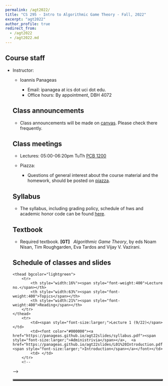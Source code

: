 ```yaml
---
permalink: /agt2022/
title: "CS 295 - Intro to Algorithmic Game Theory - Fall, 2022"
excerpt: "agt2022"
author_profile: true
redirect_from: 
  - /agt2022
  - /agt2022.md
---
```

<H2>Course staff</H2>
<UL>
 <LI> Instructor: </LI>
 <UL>
  <LI> Ioannis Panageas</LI>
  <UL>
   <LI> Email: ipanagea at ics dot uci dot edu.  </LI>
   <LI>Office hours: By appointment, DBH 4072</LI>
    </UL>
  </UL>

<H2>Class announcements</H2>
<UL>
	<LI> Class announcements will be made on <a href="https://canvas.eee.uci.edu/">canvas</a>. Please check there frequently. </LI>
</UL>
<H2>Class meetings</H2>
<UL>
 <LI> Lectures: 05:00-06:20pm TuTh <a href="https://classrooms.uci.edu/classrooms/pcb/pcb-1200/"> PCB 1200</a> </LI>
 </UL>
<UL> 
 <LI> Piazza: </LI>
 <UL>  
<LI> Questions of general interest about the course material and the homework,
        should be posted on <a href="https://piazza.com/">piazza</a>. 
	 </LI>
  </UL>
 </UL> 
<H2>Syllabus</H2>
<UL>
<LI> The syllabus, including grading policy, schedule of hws and academic honor code can be found <a href="https://panageas.github.io/agt22slides/syllabus.pdf"> here</a>.
</LI>
</UL> 
<H2>Textbook</H2>
<UL>
<LI> Required textbook. <b>[GT]</b> &nbsp; <i>Algorithmic Game Theory</i>, 
by eds Noam Nisan, Tim Roughgarden, Eva Tardos and
Vijay V. Vazirani. 
</LI>
</UL>
<H2>Schedule of classes and slides </H2>
<table align="center" border="3" cellpadding="2" cellspacing="2">
	 
	<thead bgcolor="lightgreen">
		<tr>
			<th style="width:16%"><span style="font-weight:400">Lecture no.</span></th>
			<th style="width:63%"><span style="font-weight:400">Topics</span></th>
			<th style="width:21%"><span style="font-weight:400">Reading</span></th>
		</tr>
	</thead>
		<tr>
			<td><span style="font-size:larger;">Lecture 1 (9/22)</span></td>
			<td><font color="#000000"><a href="https://panageas.github.io/agt22slides/syllabus.pdf"><span style="font-size:larger;">Administrivia</span></a>,  <a href="https://panageas.github.io/agt22slides/L01%20Introduction.pdf"><span style="font-size:larger;">Introduction</span></a></font></td>
			<td> </td>
		</tr>
		<!--
-->
		 
</table>

